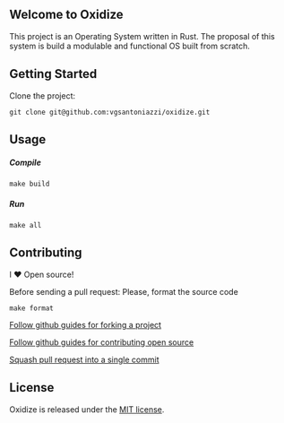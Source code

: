 ## Welcome to Oxidize

This project is an Operating System written in Rust. The proposal of this system is build a modulable and functional OS built from scratch.

## Getting Started

Clone the project:

```
git clone git@github.com:vgsantoniazzi/oxidize.git
```

## Usage

##### Compile

```
make build
```

##### Run

```
make all
```

## Contributing

I :heart: Open source!

Before sending a pull request: Please, format the source code

```
make format
```

[Follow github guides for forking a project](https://guides.github.com/activities/forking/)

[Follow github guides for contributing open source](https://guides.github.com/activities/contributing-to-open-source/#contributing)

[Squash pull request into a single commit](http://eli.thegreenplace.net/2014/02/19/squashing-github-pull-requests-into-a-single-commit/)

## License

Oxidize is released under the [MIT license](http://opensource.org/licenses/MIT).
